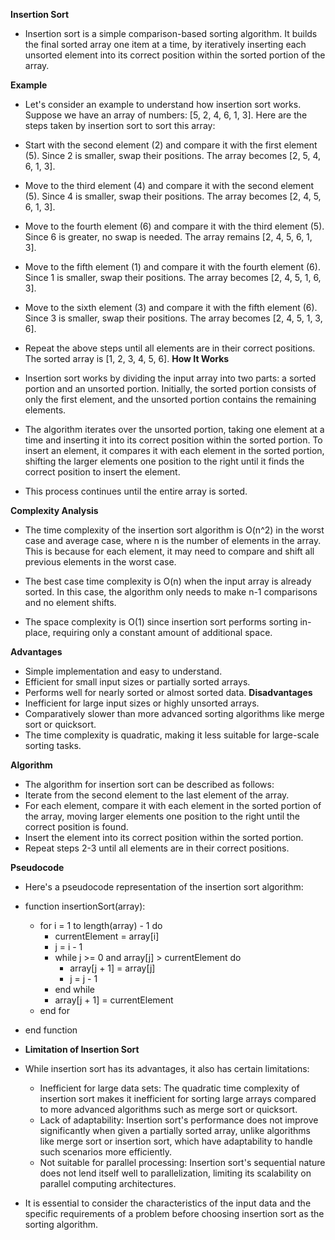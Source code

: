 **Insertion Sort**
- Insertion sort is a simple comparison-based sorting algorithm. It builds the final sorted array one item at a time, by iteratively inserting each unsorted element into its correct position within the sorted portion of the array.

**Example**
- Let's consider an example to understand how insertion sort works. Suppose we have an array of numbers: [5, 2, 4, 6, 1, 3]. Here are the steps taken by insertion sort to sort this array:

- Start with the second element (2) and compare it with the first element (5). Since 2 is smaller, swap their positions. The array becomes [2, 5, 4, 6, 1, 3].
- Move to the third element (4) and compare it with the second element (5). Since 4 is smaller, swap their positions. The array becomes [2, 4, 5, 6, 1, 3].
- Move to the fourth element (6) and compare it with the third element (5). Since 6 is greater, no swap is needed. The array remains [2, 4, 5, 6, 1, 3].
- Move to the fifth element (1) and compare it with the fourth element (6). Since 1 is smaller, swap their positions. The array becomes [2, 4, 5, 1, 6, 3].
- Move to the sixth element (3) and compare it with the fifth element (6). Since 3 is smaller, swap their positions. The array becomes [2, 4, 5, 1, 3, 6].
- Repeat the above steps until all elements are in their correct positions. The sorted array is [1, 2, 3, 4, 5, 6].
**How It Works**
- Insertion sort works by dividing the input array into two parts: a sorted portion and an unsorted portion. Initially, the sorted portion consists of only the first element, and the unsorted portion contains the remaining elements.

- The algorithm iterates over the unsorted portion, taking one element at a time and inserting it into its correct position within the sorted portion. To insert an element, it compares it with each element in the sorted portion, shifting the larger elements one position to the right until it finds the correct position to insert the element.

- This process continues until the entire array is sorted.

**Complexity Analysis**
- The time complexity of the insertion sort algorithm is O(n^2) in the worst case and average case, where n is the number of elements in the array. This is because for each element, it may need to compare and shift all previous elements in the worst case.

- The best case time complexity is O(n) when the input array is already sorted. In this case, the algorithm only needs to make n-1 comparisons and no element shifts.

- The space complexity is O(1) since insertion sort performs sorting in-place, requiring only a constant amount of additional space.

**Advantages**
- Simple implementation and easy to understand.
- Efficient for small input sizes or partially sorted arrays.
- Performs well for nearly sorted or almost sorted data.
**Disadvantages**
- Inefficient for large input sizes or highly unsorted arrays.
- Comparatively slower than more advanced sorting algorithms like merge sort or quicksort.
- The time complexity is quadratic, making it less suitable for large-scale sorting tasks.

**Algorithm**
- The algorithm for insertion sort can be described as follows:
- Iterate from the second element to the last element of the array.
- For each element, compare it with each element in the sorted portion of the array, moving larger elements one position to the right until the correct position is found.
- Insert the element into its correct position within the sorted portion.
- Repeat steps 2-3 until all elements are in their correct positions.

**Pseudocode**
- Here's a pseudocode representation of the insertion sort algorithm:

- function insertionSort(array):
    - for i = 1 to length(array) - 1 do
        - currentElement = array[i]
        - j = i - 1
        - while j >= 0 and array[j] > currentElement do
            - array[j + 1] = array[j]
            - j = j - 1
        - end while
        - array[j + 1] = currentElement
    - end for
- end function

- **Limitation of Insertion Sort**
- While insertion sort has its advantages, it also has certain limitations:
  - Inefficient for large data sets: The quadratic time complexity of insertion sort makes it inefficient for sorting large arrays compared to more advanced algorithms such as merge sort or quicksort.
  - Lack of adaptability: Insertion sort's performance does not improve significantly when given a partially sorted array, unlike algorithms like merge sort or insertion sort, which have adaptability to handle such scenarios more efficiently.
  - Not suitable for parallel processing: Insertion sort's sequential nature does not lend itself well to parallelization, limiting its scalability on parallel computing architectures.
- It is essential to consider the characteristics of the input data and the specific requirements of a problem before choosing insertion sort as the sorting algorithm.
